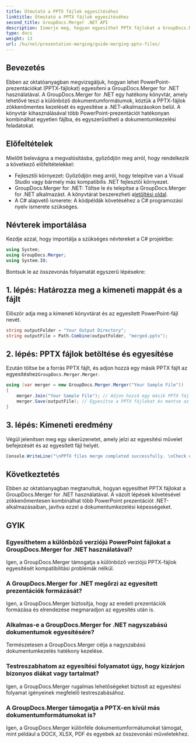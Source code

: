 ```yaml
---
title: Útmutató a PPTX fájlok egyesítéséhez
linktitle: Útmutató a PPTX fájlok egyesítéséhez
second_title: GroupDocs.Merger .NET API
description: Ismerje meg, hogyan egyesíthet PPTX fájlokat a GroupDocs.Merger for .NET segítségével. Egyszerűsítse a dokumentumkezelést ezzel a hatékony .NET-könyvtárral.
type: docs
weight: 13
url: /hu/net/presentation-merging/guide-merging-pptx-files/
---
```

## Bevezetés
Ebben az oktatóanyagban megvizsgáljuk, hogyan lehet PowerPoint-prezentációkat (PPTX-fájlokat) egyesíteni a GroupDocs.Merger for .NET használatával. A GroupDocs.Merger for .NET egy hatékony könyvtár, amely lehetővé teszi a különböző dokumentumformátumok, köztük a PPTX-fájlok zökkenőmentes kezelését és egyesítése a .NET-alkalmazásokon belül. A könyvtár kihasználásával több PowerPoint-prezentációt hatékonyan kombinálhat egyetlen fájlba, és egyszerűsítheti a dokumentumkezelési feladatokat.
## Előfeltételek
Mielőtt belevágna a megvalósításba, győződjön meg arról, hogy rendelkezik a következő előfeltételekkel:
- Fejlesztői környezet: Győződjön meg arról, hogy telepítve van a Visual Studio vagy bármely más kompatibilis .NET fejlesztői környezet.
- GroupDocs.Merger for .NET: Töltse le és telepítse a GroupDocs.Merger for .NET alkalmazást. A könyvtárat beszerezheti a[letöltési oldal](https://releases.groupdocs.com/merger/net/).
- A C# alapvető ismerete: A kódpéldák követéséhez a C# programozási nyelv ismerete szükséges.

## Névterek importálása
Kezdje azzal, hogy importálja a szükséges névtereket a C# projektbe:
```csharp
using System; 
using GroupDocs.Merger;
using System.IO;
```

Bontsuk le az összevonás folyamatát egyszerű lépésekre:
## 1. lépés: Határozza meg a kimeneti mappát és a fájlt
Először adja meg a kimeneti könyvtárat és az egyesített PowerPoint-fájl nevét.
```csharp
string outputFolder = "Your Output Directory";
string outputFile = Path.Combine(outputFolder, "merged.pptx");
```
## 2. lépés: PPTX fájlok betöltése és egyesítése
 Ezután töltse be a forrás PPTX fájlt, és adjon hozzá egy másik PPTX fájlt az egyesítéshez`GroupDocs.Merger.Merger`.
```csharp
using (var merger = new GroupDocs.Merger.Merger("Your Sample File"))
{
    merger.Join("Your Sample File"); // Adjon hozzá egy másik PPTX fájlt az egyesítéshez
    merger.Save(outputFile); // Egyesítse a PPTX fájlokat és mentse az eredményt
}
```
## 3. lépés: Kimeneti eredmény
Végül jelenítsen meg egy sikerüzenetet, amely jelzi az egyesítési művelet befejezését és az egyesített fájl helyét.
```csharp
Console.WriteLine("\nPPTX files merge completed successfully. \nCheck output in {0}", outputFolder);
```

## Következtetés
Ebben az oktatóanyagban megtanultuk, hogyan egyesíthet PPTX fájlokat a GroupDocs.Merger for .NET használatával. A vázolt lépések követésével zökkenőmentesen kombinálhat több PowerPoint prezentációt .NET-alkalmazásaiban, javítva ezzel a dokumentumkezelési képességeket.

## GYIK
### Egyesíthetem a különböző verziójú PowerPoint fájlokat a GroupDocs.Merger for .NET használatával?
Igen, a GroupDocs.Merger támogatja a különböző verziójú PPTX-fájlok egyesítését kompatibilitási problémák nélkül.
### A GroupDocs.Merger for .NET megőrzi az egyesített prezentációk formázását?
Igen, a GroupDocs.Merger biztosítja, hogy az eredeti prezentációk formázása és elrendezése megmaradjon az egyesítés után is.
### Alkalmas-e a GroupDocs.Merger for .NET nagyszabású dokumentumok egyesítésére?
Természetesen a GroupDocs.Merger célja a nagyszabású dokumentumkezelés hatékony kezelése.
### Testreszabhatom az egyesítési folyamatot úgy, hogy kizárjon bizonyos diákat vagy tartalmat?
Igen, a GroupDocs.Merger rugalmas lehetőségeket biztosít az egyesítési folyamat igényeinek megfelelő testreszabásához.
### A GroupDocs.Merger támogatja a PPTX-en kívül más dokumentumformátumokat is?
Igen, a GroupDocs.Merger különféle dokumentumformátumokat támogat, mint például a DOCX, XLSX, PDF és egyebek az összevonási műveletekhez.